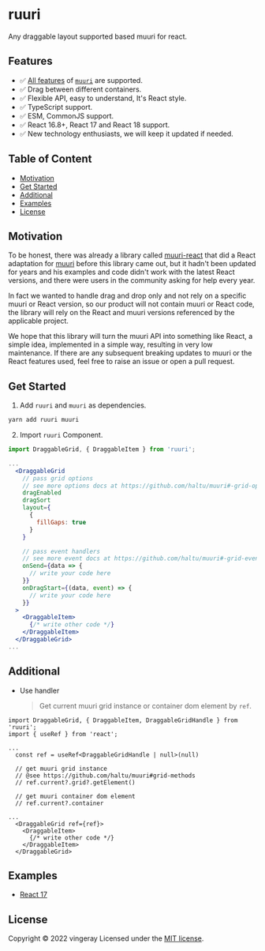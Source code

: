 # ruuri

Any draggable layout supported based muuri for react.

## Features

- ✅ [All features](https://github.com/haltu/muuri#:~:text=on%20the%20website.-,Features,-Fully%20customizable%20layout) of [`muuri`](https://github.com/haltu/muuri) are supported.
- ✅ Drag between different containers.
- ✅ Flexible API, easy to understand, It's React style.
- ✅ TypeScript support.
- ✅ ESM, CommonJS support.
- ✅ React 16.8+, React 17 and React 18 support.
- ✅ New technology enthusiasts, we will keep it updated if needed.

## Table of Content
- [Motivation](#motivation)
- [Get Started](#get-started)
- [Additional](#additional)
- [Examples](#examples)
- [License](#license)

## Motivation

To be honest, there was already a library called [muuri-react](https://github.com/paol-imi/muuri-react) that did a React adaptation for [muuri](https://github.com/haltu/muuri) before this library came out, but it hadn't been updated for years and his examples and code didn't work with the latest React versions, and there were users in the community asking for help every year.

In fact we wanted to handle drag and drop only and not rely on a specific muuri or React version, so our product will not contain muuri or React code, the library will rely on the React and muuri versions referenced by the applicable project.

We hope that this library will turn the muuri API into something like React, a simple idea, implemented in a simple way, resulting in very low maintenance. If there are any subsequent breaking updates to muuri or the React features used, feel free to raise an issue or open a pull request.

## Get Started

1. Add `ruuri` and `muuri` as dependencies.

```bash
yarn add ruuri muuri
```

2. Import `ruuri` Component.

```jsx
import DraggableGrid, { DraggableItem } from 'ruuri';

...
  <DraggableGrid
    // pass grid options
    // see more options docs at https://github.com/haltu/muuri#-grid-options
    dragEnabled
    dragSort
    layout={
      {
        fillGaps: true
      }
    }

    // pass event handlers
    // see more event docs at https://github.com/haltu/muuri#-grid-events
    onSend={data => {
      // write your code here
    }}
    onDragStart={(data, event) => {
      // write your code here
    }}
  >
    <DraggableItem>
      {/* write other code */}
    </DraggableItem>
  </DraggableGrid>
...
```

## Additional

- Use handler
  > Get current muuri grid instance or container dom element by `ref`.

```tsx
import DraggableGrid, { DraggableItem, DraggableGridHandle } from 'ruuri';
import { useRef } from 'react';

...
  const ref = useRef<DraggableGridHandle | null>(null)

  // get muuri grid instance
  // @see https://github.com/haltu/muuri#grid-methods
  // ref.current?.grid?.getElement()

  // get muuri container dom element
  // ref.current?.container

...
  <DraggableGrid ref={ref}>
    <DraggableItem>
      {/* write other code */}
    </DraggableItem>
  </DraggableGrid>
```

## Examples
- [React 17](https://codesandbox.io/s/ruuri-on-react17-pf1px5)


## License
Copyright © 2022 vingeray Licensed under the [MIT license](https://github.com/vingeraycn/ruuri/blob/main/LICENSE).
